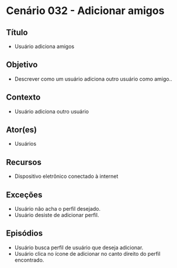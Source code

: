 # Cenário 032 - Adicionar amigos

## Título
* Usuário adiciona amigos

## Objetivo
* Descrever como um usuário adiciona outro usuário como amigo..

## Contexto
* Usuário adiciona outro usuário

## Ator(es)
* Usuários

## Recursos
* Dispositivo eletrônico conectado à internet

## Exceções
* Usuário não acha o perfil desejado.
* Usuário desiste de adicionar perfil.

## Episódios
* Usuário busca perfil de usuário que deseja adicionar.
* Usuário clica no ícone de adicionar no canto direito do perfil encontrado.
